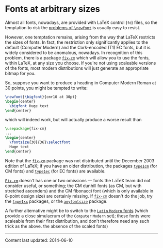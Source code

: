 # Fonts at arbitrary sizes

Almost all fonts, nowadays, are provided with LaTeX control
(`fd`) files, so the temptation to risk the
[problems of `\newfont`](./FAQ-newfont*.html) is usually easy to
resist.

However, one temptation remains, arising from the way that LaTeX
restricts the sizes of fonts.  In fact, the restriction only
significantly applies to the default (Computer Modern) and the
Cork-encoded (T1) EC fonts, but it is widely considered to be
anomalous, nowadays.  In recognition of this problem, there is a
package [`fix-cm`](http://ctan.org/pkg/fix-cm) which will allow you to use the fonts, within
LaTeX, at any size you choose.  If you're not using scaleable
versions of the fonts, most modern distributions will just generate an
appropriate bitmap for you.

So, suppose you want to produce a heading in Computer Modern Roman at
30 points, you might be tempted to write:
```latex
\newfont{\bigfont}{cmr10 at 30pt}
\begin{center}
  \bigfont Huge text
\end{center}
```
which will indeed work, but will actually produce a worse result than
```latex
\usepackage{fix-cm}
...
\begin{center}
  \fontsize{30}{36}\selectfont
  Huge text
\end{center}
```
Note that the [`fix-cm`](http://ctan.org/pkg/fix-cm) package was not distributed until the
December 2003 edition of LaTeX; if you have an older distribution,
the packages [`type1cm`](http://ctan.org/pkg/type1cm) (for CM fonts) and
[`type1ec`](http://ctan.org/pkg/type1ec) (for EC fonts) are available.

[`Fix-cm`](http://ctan.org/pkg/Fix-cm) doesn't has one or two omissions&nbsp;&mdash; fonts the LaTeX
team did not consider useful, or something; the CM dunhill fonts (as
CM, but with stretched ascenders) and the CM fibonacci font (which is only
available in 8-point design size) are certainly missing.  If
[`fix-cm`](http://ctan.org/pkg/fix-cm) doesn't do the job, try the [`type1xx`](http://ctan.org/pkg/type1xx)
packages, or the [`anyfontsize`](http://ctan.org/pkg/anyfontsize) package.

A further alternative might be to switch to the
[`Latin` `Modern` fonts](./FAQ-uselmfonts.html) (which
provide a close simulacrum of the `Computer`
`Modern` set); these fonts were scaleable from their first
distribution, and don't therefore need any such trick as the above.
  the absence of the scaled fonts)


----

Content last updated: 2014-06-10
